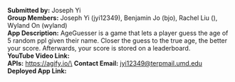 **Submitted by:** Joseph Yi\
**Group Members:** Joseph Yi (jyi12349), Benjamin Jo (bjo), Rachel Liu (), Wyland On (wyland) \
**App Description:** AgeGuesser is a game that lets a player guess the age of 5 random ppl given their name. Closer the guess to the true age, the better your score. Afterwards, your score is stored on a leaderboard.\
**YouTube Video Link:** \
**APIs:** https://agify.io/\
**Contact Email:** jyi12349@terpmail.umd.edu\
**Deployed App Link:**  
